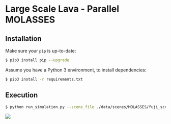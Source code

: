 # Large Scale Lava - Parallel MOLASSES

## Installation
Make sure your `pip` is up-to-date:

```bash
$ pip3 install pip --upgrade
```

Assume you have a Python 3 environment, to install dependencies:

```bash
$ pip3 install -r requirements.txt
```


## Execution

```bash
$ python run_simulation.py --scene_file ./data/scenes/MOLASSES/fuji_scoped.json
```

![](img/2023-03-13-09-59-35.gif)